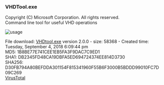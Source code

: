 
### VHDTool.exe ###

Copyright (C) Microsoft Corporation. All rights reserved.<br>
Command line tool for useful VHD operations <br>

![usage](https://raw.githubusercontent.com/kacos2000/Other/master/VHDtool/VHDTool.JPG)<br>

File download: [VHDtool.exe](https://github.com/kacos2000/Other/raw/master/VHDtool/VhdTool.exe) version 2.0.0 - size: 58368 - Created time: Tuesday, September 4, 2018 6:09:44 pm<br>
MD5:    1B8BE77E741CEE1EB5FA3F9DAC7C9ED1 <br>
SHA1:   DB2345FD48CA19DBFA5ED694724374EE814D3730<br>
SHA256: D30FB794A80BEFDDA301154F815341960F55B6F3000B5BDDD99010FC7D09C269<br>
[VirusTotal](https://www.virustotal.com/en/file/d30fb794a80befdda301154f815341960f55b6f3000b5bddd99010fc7d09c269/analysis/)
